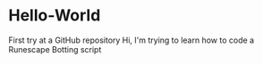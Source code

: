 # Hello-World
First try at a GitHub repository 
Hi, I'm trying to learn how to code a Runescape Botting script

